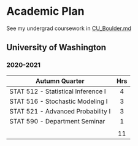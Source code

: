 # Academic Plan

See my undergrad coursework in [CU_Boulder.md](CU_Boulder.md)

## University of Washington

### 2020-2021
|          Autumn Quarter            | Hrs |
|------------------------------------|:---:|
| STAT 512 - Statistical Inference I | 4   |
| STAT 516 - Stochastic Modeling I   | 3   |
| STAT 521 - Advanced Probability I  | 3   |
| STAT 590 - Department Seminar      | 1   |
|                                    |     |
|                                    | 11  |

